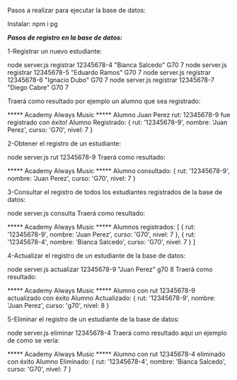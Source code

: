 Pasos a realizar para ejecutar la base de datos:

Instalar:
npm i pg

***Pasos de registro en la base de datos:***

1-Registrar un nuevo estudiante:
<!-- node server.js registrar 12345678-9 "Juan Perez" G70 7  (ya se encuentra agregado, intentar con el siguiente.) -->
node server.js registrar 12345678-4 "Bianca Salcedo" G70 7
node server.js registrar 12345678-5 "Eduardo Ramos" G70 7
node server.js registrar 12345678-6 "Ignacio Dubo" G70 7
node server.js registrar 12345678-7 "Diego Cabre" G70 7

Traerá como resultado por ejemplo un alumno que sea registrado:

***** Academy Always Music *****
Alumno Juan Perez rut: 12345678-9 fue registrado con éxito!
Alumno Registrado:  { rut: '12345678-9', nombre: 'Juan Perez', curso: 'G70', nivel: 7 }

2-Obtener el registro de un estudiante:

node server.js rut 12345678-9
Traerá  como resultado: 

***** Academy Always Music *****
Alumno consultado:  { rut: '12345678-9', nombre: 'Juan Perez', curso: 'G70', nivel: 7 }

3-Consultar el registro de todos los estudiantes registrados de la base de datos:

node server.js consulta
Traerá  como resultado: 

***** Academy Always Music *****
Alumnos registrados: [
  { rut: '12345678-9', nombre: 'Juan Perez', curso: 'G70', nivel: 7 },
  {
    rut: '12345678-4',
    nombre: 'Bianca Salcedo',
    curso: 'G70',
    nivel: 7
  }
]

4-Actualizar el registro de un estudiante de la base de datos:

node server.js actualizar 12345678-9 "Juan Perez" g70 8
Traerá  como resultado: 

***** Academy Always Music *****
Alumno con rut 12345678-9 actualizado con éxito
Alumno Actualizado:  { rut: '12345678-9', nombre: 'Juan Perez', curso: 'g70', nivel: 8 }

5-Eliminar el registro de un estudiante de la base de datos:

node server.js eliminar 12345678-4
Traerá como resultado aqui un ejemplo de como se vería:

***** Academy Always Music *****
Alumno con rut 12345678-4 eliminado con éxito
Alumno Eliminado:  { rut: '12345678-4', nombre: 'Bianca Salcedo', curso: 'G70', nivel: 7 }
